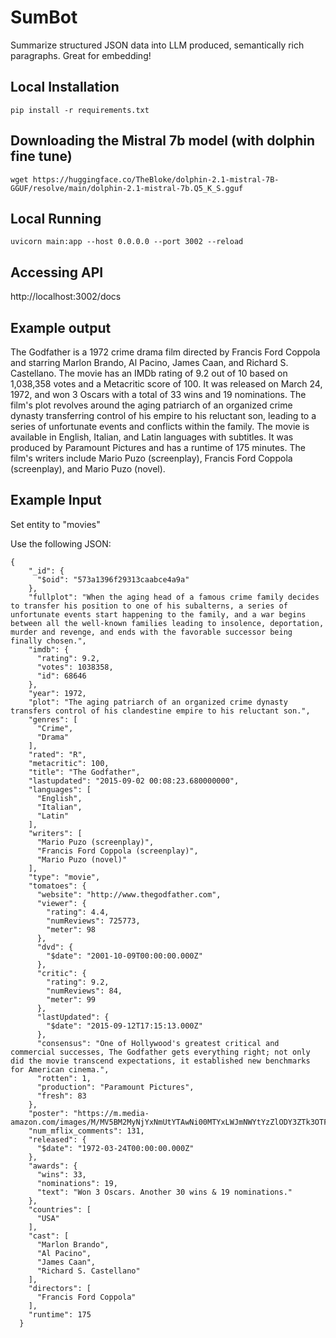 # SumBot
Summarize structured JSON data into LLM produced, semantically rich paragraphs.  Great for embedding!

## Local Installation

```
pip install -r requirements.txt
```

## Downloading the Mistral 7b model (with dolphin fine tune)

```wget https://huggingface.co/TheBloke/dolphin-2.1-mistral-7B-GGUF/resolve/main/dolphin-2.1-mistral-7b.Q5_K_S.gguf```

## Local Running

```
uvicorn main:app --host 0.0.0.0 --port 3002 --reload
```

## Accessing API

http://localhost:3002/docs


## Example output

The Godfather is a 1972 crime drama film directed by Francis Ford Coppola and starring Marlon Brando, Al Pacino, James Caan, and Richard S. Castellano. The movie has an IMDb rating of 9.2 out of 10 based on 1,038,358 votes and a Metacritic score of 100. It was released on March 24, 1972, and won 3 Oscars with a total of 33 wins and 19 nominations. The film's plot revolves around the aging patriarch of an organized crime dynasty transferring control of his empire to his reluctant son, leading to a series of unfortunate events and conflicts within the family. The movie is available in English, Italian, and Latin languages with subtitles. It was produced by Paramount Pictures and has a runtime of 175 minutes. The film's writers include Mario Puzo (screenplay), Francis Ford Coppola (screenplay), and Mario Puzo (novel).

## Example Input

Set entity to "movies"

Use the following JSON:

```
{
    "_id": {
      "$oid": "573a1396f29313caabce4a9a"
    },
    "fullplot": "When the aging head of a famous crime family decides to transfer his position to one of his subalterns, a series of unfortunate events start happening to the family, and a war begins between all the well-known families leading to insolence, deportation, murder and revenge, and ends with the favorable successor being finally chosen.",
    "imdb": {
      "rating": 9.2,
      "votes": 1038358,
      "id": 68646
    },
    "year": 1972,
    "plot": "The aging patriarch of an organized crime dynasty transfers control of his clandestine empire to his reluctant son.",
    "genres": [
      "Crime",
      "Drama"
    ],
    "rated": "R",
    "metacritic": 100,
    "title": "The Godfather",
    "lastupdated": "2015-09-02 00:08:23.680000000",
    "languages": [
      "English",
      "Italian",
      "Latin"
    ],
    "writers": [
      "Mario Puzo (screenplay)",
      "Francis Ford Coppola (screenplay)",
      "Mario Puzo (novel)"
    ],
    "type": "movie",
    "tomatoes": {
      "website": "http://www.thegodfather.com",
      "viewer": {
        "rating": 4.4,
        "numReviews": 725773,
        "meter": 98
      },
      "dvd": {
        "$date": "2001-10-09T00:00:00.000Z"
      },
      "critic": {
        "rating": 9.2,
        "numReviews": 84,
        "meter": 99
      },
      "lastUpdated": {
        "$date": "2015-09-12T17:15:13.000Z"
      },
      "consensus": "One of Hollywood's greatest critical and commercial successes, The Godfather gets everything right; not only did the movie transcend expectations, it established new benchmarks for American cinema.",
      "rotten": 1,
      "production": "Paramount Pictures",
      "fresh": 83
    },
    "poster": "https://m.media-amazon.com/images/M/MV5BM2MyNjYxNmUtYTAwNi00MTYxLWJmNWYtYzZlODY3ZTk3OTFlXkEyXkFqcGdeQXVyNzkwMjQ5NzM@._V1_SY1000_SX677_AL_.jpg",
    "num_mflix_comments": 131,
    "released": {
      "$date": "1972-03-24T00:00:00.000Z"
    },
    "awards": {
      "wins": 33,
      "nominations": 19,
      "text": "Won 3 Oscars. Another 30 wins & 19 nominations."
    },
    "countries": [
      "USA"
    ],
    "cast": [
      "Marlon Brando",
      "Al Pacino",
      "James Caan",
      "Richard S. Castellano"
    ],
    "directors": [
      "Francis Ford Coppola"
    ],
    "runtime": 175
  }
```
